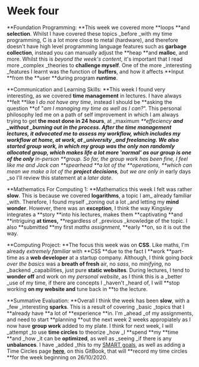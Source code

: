 # Week four

**Foundation Programming: **This week we covered more **loops **and **selection**. Whilst I have covered these topics _before _with my time programming, C is a lot more close to metal (hardware), and therefore doesn't have high level programming language features such as **garbage collection**, instead you can manually adjust the **heap **and **malloc**, and more. Whilst this is _beyond the week's content_, it's important that I read more _complex _theories to **challenge myself**. One of the more _interesting _features I learnt was the function of **buffers**, and how it affects **Input **from the **user **during program **runtime**.

**Communication and Learning Skills: **This week I found very interesting, as we covered **time management** in lectures. I have always **felt **like I _do not have any time_, instead I should be **asking the question **of "_am I managing my time as well as I can?_". This personal philosophy led me on a path of self improvement in which I am always trying to get **the most done in 24 hours**, at _maximum _**effeciency **and _without _**burning out** in the process. After the time management lectures, it advocated me to assess my **workflow**, which includes my workflow at _home_, at _work_, at _university _and _freelancing_. We also started **group work**, in which my group was the only _non randomly_ allocated group, which makes life a lot more '**normal**' as our group is one of the only** in-person **group. So far, the group work has been _fine_, I feel like me and Jack can **spearhead **a lot of the **operations, **which can mean we make a lot of the **project decisions**, but we are only in_ early days _so I'll review this statement at a _later date_.

**Mathematics For Computing 1: **Mathematics this week I felt was rather **slow**. This is because we covered **logarithms**, a topic I am_ already familiar _with. Therefore, I found myself _zoning out a lot _and letting my **mind wonder**. However, there was an **exception**, I think the way Kingsley integrates a **story **into his lectures, makes them **captivating **and **intriguing **at times,** **regardless of _previous _knowledge of the topic. I also **submitted **my first _maths assignment_, **early **on, so it is out the way.

**Computing Project: **The focus this week was on **CSS**. Like maths, I'm already _extremely familiar_ with **CSS **due to the fact I **work **part-time as a **web developer** at a startup company. Although, I think going _back over the basics_ was a **breath of fresh** air, no _sass_, no _minifying_, no _backend _capabilities, just pure **static websites**. During lectures, I tend to **wonder off** and work on my _personal website_, as I think this is a _better _use of my time, if there are concepts I _haven't _heard of, I will **stop working **on my website and** tune back in **to the lecture. 

**Summative Evaluation: **Overall I think the week has been **slow**, with a _few _interesting **sparks**. This is a result of covering _basic _topics that I **already have **a lot of **experience **in. I'm _ahead _of my assignments, and need to start **planning **out the next week 2 weeks appropiately as I now have **group work** added to my plate. I think for next week, I will _attempt _to use **time circles** to theorize _how _I **spend **my **time **and _how _it can be **optimized**, as well as _seeing _if there is any **unbalances**. I have _added _this to my [SMART goals](broken-reference), as well as adding a Time Circles page [**here**](../../../lecture-notes/foundation-year-autumn-notes/communication-and-learning-skills-notes/time-circles.md), on this GitBook, that will **record my time circles **for the week beginning on 26/10/2020. 
